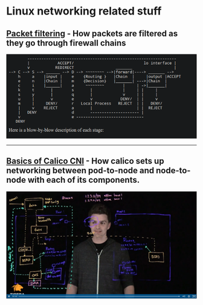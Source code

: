 # Linux networking related stuff

 ##  [Packet filtering](https://tldp.org/HOWTO/IPCHAINS-HOWTO-4.html) - How packets are filtered as they go through firewall chains
 ![Event image](./assets/net1.png)

***

 ##  [Basics of Calico CNI](https://www.tigera.io/video/tigera-calico-fundamentals/) - How calico sets up networking between pod-to-node and node-to-node with each of its components.
 ![Event image](./assets/calico.png)



 